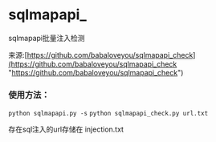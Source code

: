 # sqlmapapi_
sqlmapapi批量注入检测

来源:[https://github.com/babaloveyou/sqlmapapi_check](https://github.com/babaloveyou/sqlmapapi_check "https://github.com/babaloveyou/sqlmapapi_check")

### 使用方法：
`python sqlmapapi.py -s`
`python sqlmapapi_check.py url.txt`

存在sql注入的url存储在 injection.txt

